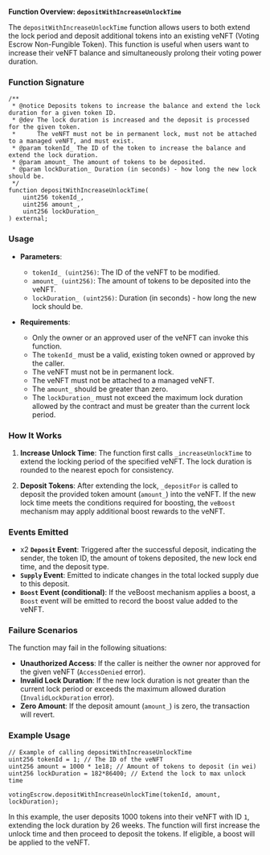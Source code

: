 **Function Overview: `depositWithIncreaseUnlockTime`**

The `depositWithIncreaseUnlockTime` function allows users to both extend the lock period and deposit additional tokens into an existing veNFT (Voting Escrow Non-Fungible Token). This function is useful when users want to increase their veNFT balance and simultaneously prolong their voting power duration.

### Function Signature

```solidity
/**
 * @notice Deposits tokens to increase the balance and extend the lock duration for a given token ID.
 * @dev The lock duration is increased and the deposit is processed for the given token.
 *      The veNFT must not be in permanent lock, must not be attached to a managed veNFT, and must exist.
 * @param tokenId_ The ID of the token to increase the balance and extend the lock duration.
 * @param amount_ The amount of tokens to be deposited.
 * @param lockDuration_ Duration (in seconds) - how long the new lock should be.
 */
function depositWithIncreaseUnlockTime(
    uint256 tokenId_,
    uint256 amount_,
    uint256 lockDuration_
) external;
```

### Usage

- **Parameters**:
  - `tokenId_ (uint256)`: The ID of the veNFT to be modified.
  - `amount_ (uint256)`: The amount of tokens to be deposited into the veNFT.
  - `lockDuration_ (uint256)`: Duration (in seconds) - how long the new lock should be.

- **Requirements**:
  - Only the owner or an approved user of the veNFT can invoke this function.
  - The `tokenId_` must be a valid, existing token owned or approved by the caller.
  - The veNFT must not be in permanent lock.
  - The veNFT must not be attached to a managed veNFT.
  - The `amount_` should be greater than zero.
  - The `lockDuration_` must not exceed the maximum lock duration allowed by the contract and must be greater than the current lock period.

### How It Works

1. **Increase Unlock Time**: The function first calls `_increaseUnlockTime` to extend the locking period of the specified veNFT. The lock duration is rounded to the nearest epoch for consistency.

2. **Deposit Tokens**: After extending the lock, `_depositFor` is called to deposit the provided token amount (`amount_`) into the veNFT. If the new lock time meets the conditions required for boosting, the `veBoost` mechanism may apply additional boost rewards to the veNFT.

### Events Emitted

- x2 **`Deposit` Event**: Triggered after the successful deposit, indicating the sender, the token ID, the amount of tokens deposited, the new lock end time, and the deposit type.
- **`Supply` Event**: Emitted to indicate changes in the total locked supply due to this deposit.
- **`Boost` Event (conditional)**: If the veBoost mechanism applies a boost, a `Boost` event will be emitted to record the boost value added to the veNFT.

### Failure Scenarios

The function may fail in the following situations:

- **Unauthorized Access**: If the caller is neither the owner nor approved for the given veNFT (`AccessDenied` error).
- **Invalid Lock Duration**: If the new lock duration is not greater than the current lock period or exceeds the maximum allowed duration (`InvalidLockDuration` error).
- **Zero Amount**: If the deposit amount (`amount_`) is zero, the transaction will revert.


### Example Usage

```solidity
// Example of calling depositWithIncreaseUnlockTime
uint256 tokenId = 1; // The ID of the veNFT
uint256 amount = 1000 * 1e18; // Amount of tokens to deposit (in wei)
uint256 lockDuration = 182*86400; // Extend the lock to max unlock time

votingEscrow.depositWithIncreaseUnlockTime(tokenId, amount, lockDuration);
```
In this example, the user deposits 1000 tokens into their veNFT with ID `1`, extending the lock duration by 26 weeks. The function will first increase the unlock time and then proceed to deposit the tokens. If eligible, a boost will be applied to the veNFT.